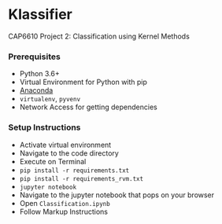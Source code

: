 # Klassifier
CAP6610 Project 2: Classification using Kernel Methods

### Prerequisites
- Python 3.6+
 - Virtual Environment for Python with pip
  - <a href="https://conda.io/docs/user-guide/install/download.html">Anaconda</a>
  - `virtualenv`, `pyvenv`
  - Network Access for getting dependencies

### Setup Instructions
 - Activate virtual environment
 - Navigate to the code directory
 - Execute on Terminal
  - `pip install -r requirements.txt`
  - `pip install -r requirements_rvm.txt`
  - `jupyter notebook`
 - Navigate to the jupyter notebook that pops on your browser
  - Open `Classification.ipynb`
  - Follow Markup Instructions

